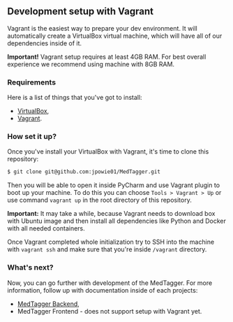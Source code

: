 Development setup with Vagrant
------------------------------

Vagrant is the easiest way to prepare your dev environment. It will automatically create a VirtualBox virtual machine,
 which will have all of our dependencies inside of it.

**Important!** Vagrant setup requires at least 4GB RAM. For best overall experience we recommend using
 machine with 8GB RAM.

### Requirements 

Here is a list of things that you've got to install:

 - [VirtualBox](https://www.virtualbox.org),
 - [Vagrant](https://www.vagrantup.com).

### How set it up?

Once you've install your VirtualBox with Vagrant, it's time to clone this repository:

```bash
$ git clone git@github.com:jpowie01/MedTagger.git
```

Then you will be able to open it inside PyCharm and use Vagrant plugin to boot up your machine. To do this
 you can choose `Tools > Vagrant > Up` or use command `vagrant up` in the root directory of this repository. 

**Important:** It may take a while, because Vagrant needs to download box with Ubuntu image and then install
 all dependencies like Python and Docker with all needed containers.

Once Vagrant completed whole initialization try to SSH into the machine with `vagrant ssh` and make sure that
 you're inside `/vagrant` directory. 

### What's next?

Now, you can go further with development of the MedTagger. For more information, follow up with documentation
 inside of each projects:

 - [MedTagger Backend](/backend/docs/development_in_vagrant.md),
 - MedTagger Frontend - does not support setup with Vagrant yet.

